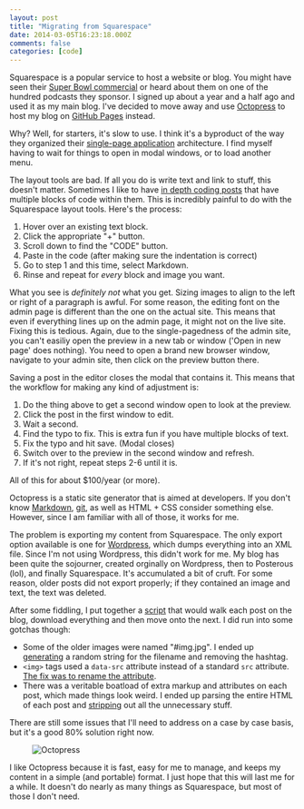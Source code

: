 ```yaml
---
layout: post
title: "Migrating from Squarespace"
date: 2014-03-05T16:23:18.000Z
comments: false
categories: [code]
---
```


Squarespace is a popular service to host a website or blog. You might have seen their [Super Bowl commercial](http://www.youtube.com/watch?v=S0Or1f_RxKQ) or heard about them on one of the hundred podcasts they sponsor. I signed up about a year and a half ago and used it as my main blog. I've decided to move away and use [Octopress](http://octopress.org) to host my blog on [GitHub Pages](http://octopress.org/) instead.

Why? Well, for starters, it's slow to use. I think it's a byproduct of the way they organized their [single-page application](http://en.wikipedia.org/wiki/Single-page_application) architecture. I find myself having to wait for things to open in modal windows, or to load another menu. 

The layout tools are bad. If all you do is write text and link to stuff, this doesn't matter. Sometimes I like to have [in depth coding posts](/words/2014/01/26/demystifying-ruby-dsls) that have multiple blocks of code within them. This is incredibly painful to do with the Squarespace layout tools. Here's the process:

 1. Hover over an existing text block.
 2. Click the appropriate "+" button.
 3. Scroll down to find the "CODE" button.
 4. Paste in the code (after making sure the indentation is correct)
 5. Go to step 1 and this time, select Markdown.
 6. Rinse and repeat for *every* block and image you want.

What you see is *definitely not* what you get. Sizing images to align to the left or right of a paragraph is awful. For some reason, the editing font on the admin page is different than the one on the actual site. This means that even if everything lines up on the admin page, it might not on the live site. Fixing this is tedious. Again, due to the single-pagedness of the admin site, you can't easiliy open the preview in a new tab or window ('Open in new page' does nothing). You need to open a brand new browser window, navigate to your admin site, then click on the preview button there.

Saving a post in the editor closes the modal that contains it. This means that the workflow for making any kind of adjustment is:

 1. Do the thing above to get a second window open to look at the preview.
 2. Click the post in the first window to edit.
 3. Wait a second.
 4. Find the typo to fix. This is extra fun if you have multiple blocks of text.
 5. Fix the typo and hit save. (Modal closes)
 6. Switch over to the preview in the second window and refresh.
 7. If it's not right, repeat steps 2-6 until it is.

All of this for about $100/year (or more).

Octopress is a static site generator that is aimed at developers. If you don't know [Markdown](http://daringfireball.net/projects/markdown/), [git](http://git-scm.com/), as well as HTML + CSS consider something else. However, since I am familiar with all of those, it works for me.

The problem is exporting my content from Squarespace. The only export option available is one for [Wordpress](http://wordpress.org/), which dumps everything into an XML file. Since I'm not using Wordpress, this didn't work for me. My blog has been quite the sojourner, created orginally on Wordpress, then to Posterous (lol), and finally Squarespace. It's accumulated a bit of cruft. For some reason, older posts did not export properly; if they contained an image and text, the text was deleted.

After some fiddling, I put together a [script](https://github.com/swilliams/squarespace-exporter) that would walk each post on the blog, download everything and then move onto the next. I did run into some gotchas though:

 * Some of the older images were named "#img.jpg". I ended up [generating](https://github.com/swilliams/squarespace-exporter/blob/master/script.rb#L151) a random string for the filename and removing the hashtag.
 * `<img>` tags used a `data-src` attribute instead of a standard `src` attribute. [The fix was to rename the attribute](https://github.com/swilliams/squarespace-exporter/blob/master/script.rb#L181).
 * There was a veritable boatload of extra markup and attributes on each post, which made things look weird. I ended up parsing the entire HTML of each post and [stripping](https://github.com/swilliams/squarespace-exporter/blob/master/script.rb#L223) out all the unnecessary stuff.

There are still some issues that I'll need to address on a case by case basis, but it's a good 80% solution right now.

<figure>
    <img src="/images/assets/octopress.png" alt="Octopress" />
</figure>

I like Octopress because it is fast, easy for me to manage, and keeps my content in a simple (and portable) format. I just hope that this will last me for a while. It doesn't do nearly as many things as Squarespace, but most of those I don't need.

